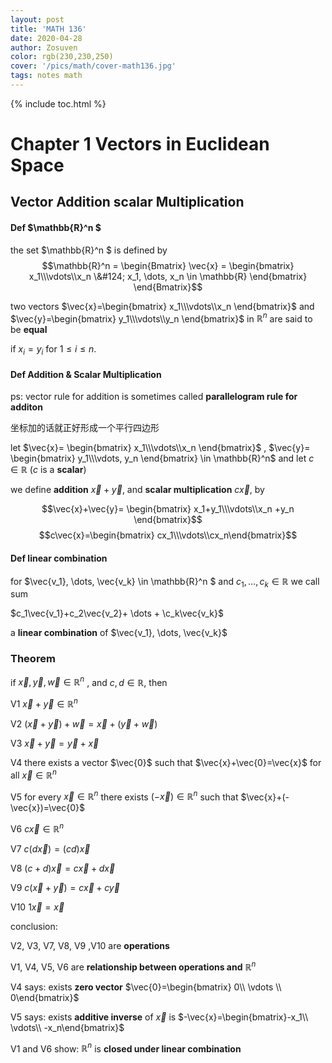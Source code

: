 ```yaml
---
layout: post
title: 'MATH 136'
date: 2020-04-28
author: Zosuven
color: rgb(230,230,250)
cover: '/pics/math/cover-math136.jpg'
tags: notes math
---
```

{% include toc.html %}

# Chapter 1 Vectors in Euclidean Space

## Vector **Addition** scalar **Multiplication**

#### Def $\mathbb{R}^n $

the set $\mathbb{R}^n $ is defined by
$$\mathbb{R}^n = \begin{Bmatrix} \vec{x} = \begin{bmatrix} x_1\\\vdots\\x_n \&#124; x_1, \dots, x_n \in \mathbb{R} \end{bmatrix} \end{Bmatrix}$$

two vectors $\vec{x}=\begin{bmatrix} x_1\\\vdots\\x_n \end{bmatrix}$ and $\vec{y}=\begin{bmatrix} y_1\\\vdots\\y_n \end{bmatrix}$ in $\mathbb{R}^n$ are said to be **equal**

if $x_i=y_i$ for $1\le i\le n$.


#### Def Addition & Scalar Multiplication

ps: vector rule for addition is sometimes called **parallelogram rule for additon**

坐标加的话就正好形成一个平行四边形

let $\vec{x}= \begin{bmatrix} x_1\\\vdots\\x_n \end{bmatrix}$ , $\vec{y}= \begin{bmatrix} y_1\\\vdots, y_n \end{bmatrix} \in \mathbb{R}^n$ and let $c\in \mathbb{R}$ ($c$ is a **scalar**)

we define **addition** $\vec{x} +\vec{y}$, and **scalar multiplication** $c\vec{x}$, by

$$\vec{x}+\vec{y}= \begin{bmatrix}
x_1+y_1\\\vdots\\x_n +y_n \end{bmatrix}$$
$$c\vec{x}=\begin{bmatrix}
cx_1\\\vdots\\cx_n\end{bmatrix}$$


#### Def linear combination

for $\vec{v_1}, \dots, \vec{v_k} \in \mathbb{R}^n $ and $c_1, \dots, c_k \in \mathbb{R}$ we call sum

$c_1\vec{v_1}+c_2\vec{v_2}+ \dots + \c_k\vec{v_k}$

a **linear combination** of $\vec{v_1}, \dots, \vec{v_k}$

### Theorem

if $\vec{x}, \vec{y}, \vec{w} \in \mathbb{R}^n$ , and $c, d \in \mathbb{R}$, then

V1 $\vec{x}+\vec{y} \in \mathbb{R}^n$

V2 $(\vec{x}+\vec{y})+\vec{w}= \vec{x}+(\vec{y}+\vec{w})$

V3 $\vec{x}+\vec{y}=\vec{y}+\vec{x}$

V4 there exists a vector $\vec{0}$ such that $\vec{x}+\vec{0}=\vec{x}$ for all $\vec{x} \in \mathbb{R}^n$

V5 for every $\vec{x}\in \mathbb{R}^n$ there exists $(-\vec{x})\in \mathbb{R}^n$ such that $\vec{x}+(-\vec{x})=\vec{0}$

V6 $c\vec{x}\in \mathbb{R}^n$

V7 $c(d\vec{x})=(cd)\vec{x}$

V8 $(c+d)\vec{x}=c\vec{x}+d\vec{x}$

V9 $c(\vec{x}+\vec{y})=c\vec{x}+c\vec{y}$

V10 $1\vec{x}=\vec{x}$

conclusion:

V2, V3, V7, V8, V9 ,V10 are **operations**

V1, V4, V5, V6 are **relationship between operations and** $\mathbb{R}^n$

V4 says: exists **zero vector** $\vec{0}=\begin{bmatrix} 0\\ \vdots \\ 0\end{bmatrix}$

V5 says: exists **additive inverse** of $\vec{x}$ is $-\vec{x}=\begin{bmatrix}-x_1\\ \vdots\\ -x_n\end{bmatrix}$

V1 and V6 show: $\mathbb{R}^n$ is **closed under linear combination**
